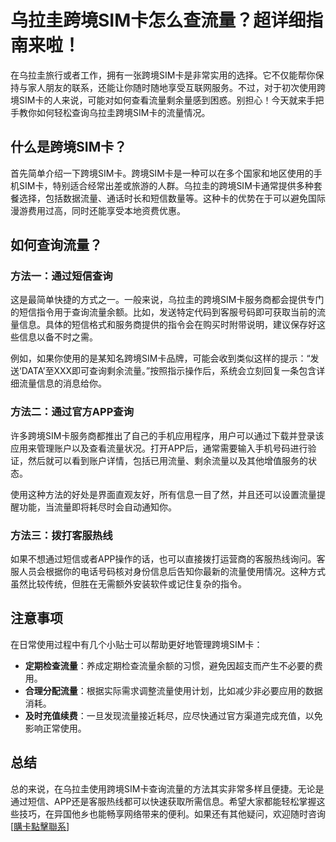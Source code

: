 # 乌拉圭跨境SIM卡怎么查流量？超详细指南来啦！

在乌拉圭旅行或者工作，拥有一张跨境SIM卡是非常实用的选择。它不仅能帮你保持与家人朋友的联系，还能让你随时随地享受互联网服务。不过，对于初次使用跨境SIM卡的人来说，可能对如何查看流量剩余量感到困惑。别担心！今天就来手把手教你如何轻松查询乌拉圭跨境SIM卡的流量情况。

## 什么是跨境SIM卡？

首先简单介绍一下跨境SIM卡。跨境SIM卡是一种可以在多个国家和地区使用的手机SIM卡，特别适合经常出差或旅游的人群。乌拉圭的跨境SIM卡通常提供多种套餐选择，包括数据流量、通话时长和短信数量等。这种卡的优势在于可以避免国际漫游费用过高，同时还能享受本地资费优惠。

## 如何查询流量？

### 方法一：通过短信查询

这是最简单快捷的方式之一。一般来说，乌拉圭的跨境SIM卡服务商都会提供专门的短信指令用于查询流量余额。比如，发送特定代码到客服号码即可获取当前的流量信息。具体的短信格式和服务商提供的指令会在购买时附带说明，建议保存好这些信息以备不时之需。

例如，如果你使用的是某知名跨境SIM卡品牌，可能会收到类似这样的提示：“发送‘DATA’至XXX即可查询剩余流量。”按照指示操作后，系统会立刻回复一条包含详细流量信息的消息给你。

### 方法二：通过官方APP查询

许多跨境SIM卡服务商都推出了自己的手机应用程序，用户可以通过下载并登录该应用来管理账户以及查看流量状况。打开APP后，通常需要输入手机号码进行验证，然后就可以看到账户详情，包括已用流量、剩余流量以及其他增值服务的状态。

使用这种方法的好处是界面直观友好，所有信息一目了然，并且还可以设置流量提醒功能，当流量即将耗尽时会自动通知你。

### 方法三：拨打客服热线

如果不想通过短信或者APP操作的话，也可以直接拨打运营商的客服热线询问。客服人员会根据你的电话号码核对身份信息后告知你最新的流量使用情况。这种方式虽然比较传统，但胜在无需额外安装软件或记住复杂的指令。

## 注意事项

在日常使用过程中有几个小贴士可以帮助更好地管理跨境SIM卡：

- **定期检查流量**：养成定期检查流量余额的习惯，避免因超支而产生不必要的费用。
- **合理分配流量**：根据实际需求调整流量使用计划，比如减少非必要应用的数据消耗。
- **及时充值续费**：一旦发现流量接近耗尽，应尽快通过官方渠道完成充值，以免影响正常使用。

## 总结

总的来说，在乌拉圭使用跨境SIM卡查询流量的方法其实非常多样且便捷。无论是通过短信、APP还是客服热线都可以快速获取所需信息。希望大家都能轻松掌握这些技巧，在异国他乡也能畅享网络带来的便利。如果还有其他疑问，欢迎随时咨询[[購卡點擊聯系](https://t.me/s/SXDXQF)]